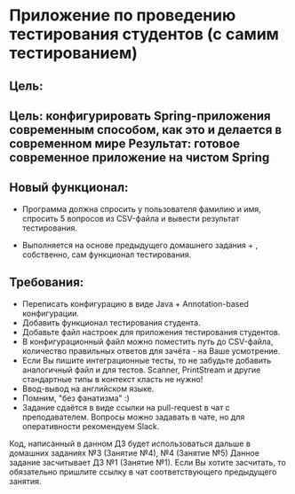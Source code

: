 # Приложение по проведению тестирования студентов (с самим тестированием)

## Цель:
## Цель: конфигурировать Spring-приложения современным способом, как это и делается в современном мире Результат: готовое современное приложение на чистом Spring

## Новый функционал:

* Программа должна спросить у пользователя фамилию и имя, спросить 5 вопросов из CSV-файла и вывести результат тестирования.

* Выполняется на основе предыдущего домашнего задания + , собственно, сам функционал тестирования.

## Требования:

* Переписать конфигурацию в виде Java + Annotation-based конфигурации.
* Добавить функционал тестирования студента.
* Добавьте файл настроек для приложения тестирования студентов.
* В конфигурационный файл можно поместить путь до CSV-файла, количество правильных ответов для зачёта - на Ваше усмотрение.
* Если Вы пишите интеграционные тесты, то не забудьте добавить аналогичный файл и для тестов.
Scanner, PrintStream и другие стандартные типы в контекст класть не нужно!
* Ввод-вывод на английском языке.
* Помним, "без фанатизма" :)
* Задание сдаётся в виде ссылки на pull-request в чат с преподавателем. Вопросы можно задавать в чате, но для оперативности рекомендуем Slack.

Код, написанный в данном ДЗ будет использоваться дальше в домашних заданиях №3 (Занятие №4), №4 (Занятие №5) Данное задание засчитывает ДЗ №1 (Занятие №1). Если Вы хотите засчитать, то обязательно пришлите ссылку в чат соответствующего предыдущего занятия.
